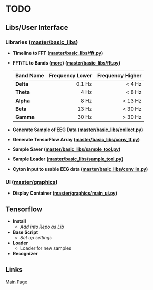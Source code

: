 <link rel="icon" href="http://icons.iconarchive.com/icons/papirus-team/papirus-apps/512/python-icon.png">

# TODO
## Libs/User Interface
### Libraries ([master/basic_libs](./basic_libs))
 - **Timeline to FFT** **([master/basic_libs/fft.py](./basic_libs/fft.py))**
 - **FFT/TL to Bands** **([more](https://de.wikipedia.org/wiki/Elektroenzephalografie))** **([master/basic_libs/fft.py](./basic_libs/fft.py))**
 
   | Band Name   | Frequency Lower | Frequency Higher |
   |-------------|----------------:|-----------------:|
   | **Delta**   |          0.1 Hz |           < 4 Hz |
   | **Theta**   |            4 Hz |           < 8 Hz |
   | **Alpha**   |            8 Hz |          < 13 Hz |
   | **Beta**    |           13 Hz |          < 30 Hz |
   | **Gamma**   |           30 Hz |          > 30 Hz |

 - **Generate Sample of EEG Data** **([master/basic_libs/collect.py](./basic_libs/collect.py))**
 - **Generate TensorFlow Array** **([master/basic_libs/conv_tf.py](./basic_libs/conv_tf.py))**
 - **Sample Saver** **([master/basic_libs/sample_tool.py](./basic_libs/sample_tool.py))**
 - **Sample Loader** **([master/basic_libs/sample_tool.py](./basic_libs/sample_tool.py))**
 - **Cyton input to usable EEG data** **([master/basic_libs/conv_in.py](./basic_libs/sample_tool.py))**

### UI ([master/graphics](./graphics))
 - **Display Container** **([master/graphics/main_ui.py](./graphics/main_ui.py))**

## Tensorflow
 - **Install**
   - *Add into Repo as Lib*
 - **Base Script**
   - *Set up settings*
 - **Loader**
   - Loader for new samples
 - **Recognizer**

## Links
[Main Page](https://sfz-eningen.github.io/NeuroCTRL/)
